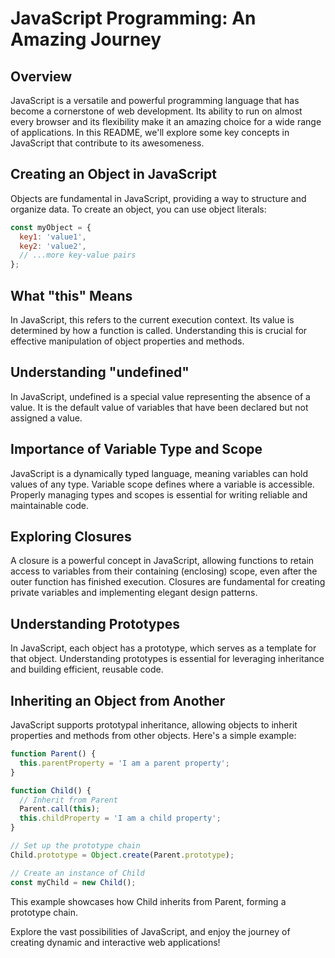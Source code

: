 # JavaScript Programming: An Amazing Journey

## Overview

JavaScript is a versatile and powerful programming language that has become a cornerstone of web development. Its ability to run on almost every browser and its flexibility make it an amazing choice for a wide range of applications. In this README, we'll explore some key concepts in JavaScript that contribute to its awesomeness.

## Creating an Object in JavaScript

Objects are fundamental in JavaScript, providing a way to structure and organize data. To create an object, you can use object literals:

```javascript
const myObject = {
  key1: 'value1',
  key2: 'value2',
  // ...more key-value pairs
};
```
## What "this" Means

In JavaScript, this refers to the current execution context. Its value is determined by how a function is called. Understanding this is crucial for effective manipulation of object properties and methods.

## Understanding "undefined"

In JavaScript, undefined is a special value representing the absence of a value. It is the default value of variables that have been declared but not assigned a value.

## Importance of Variable Type and Scope

JavaScript is a dynamically typed language, meaning variables can hold values of any type. Variable scope defines where a variable is accessible. Properly managing types and scopes is essential for writing reliable and maintainable code.

## Exploring Closures

A closure is a powerful concept in JavaScript, allowing functions to retain access to variables from their containing (enclosing) scope, even after the outer function has finished execution. Closures are fundamental for creating private variables and implementing elegant design patterns.

## Understanding Prototypes

In JavaScript, each object has a prototype, which serves as a template for that object. Understanding prototypes is essential for leveraging inheritance and building efficient, reusable code.

## Inheriting an Object from Another

JavaScript supports prototypal inheritance, allowing objects to inherit properties and methods from other objects. Here's a simple example:

```javascript
function Parent() {
  this.parentProperty = 'I am a parent property';
}

function Child() {
  // Inherit from Parent
  Parent.call(this);
  this.childProperty = 'I am a child property';
}

// Set up the prototype chain
Child.prototype = Object.create(Parent.prototype);

// Create an instance of Child
const myChild = new Child();
```

This example showcases how Child inherits from Parent, forming a prototype chain.

Explore the vast possibilities of JavaScript, and enjoy the journey of creating dynamic and interactive web applications!